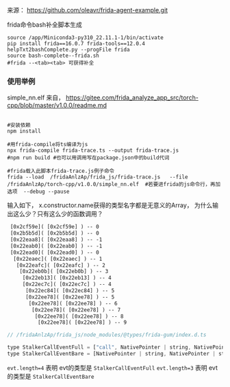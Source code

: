 来源： https://github.com/oleavr/frida-agent-example.git



frida命令bash补全脚本生成
```shell
source /app/Miniconda3-py310_22.11.1-1/bin/activate
pip install frida==16.0.7 frida-tools==12.0.4
helpTxt2bashComplete.py --progFile frida
source bash-complete--frida.sh
#frida --<tab><tab> 可获得补全
```


### 使用举例

simple_nn.elf   来自， https://gitee.com/frida_analyze_app_src/torch-cpp/blob/master/v1.0.0/readme.md


```shell

#安装依赖
npm install

#用frida-compile将ts编译为js
npx frida-compile frida-trace.ts --output frida-trace.js
#npm run build #也可以用调用写在package.json中的build代词 

#frida载入此脚本frida-trace.js例子命令
frida --load  /fridaAnlzAp/frida_js/frida-trace.js   --file  /fridaAnlzAp/torch-cpp/v1.0.0/simple_nn.elf  #若要进frida的js命令行，再加选项  --debug --pause

```

输入如下， x.constructor.name获得的类型名字都是无意义的Array， 为什么输出这么少？只有这么少的函数调用？
```txt
 [0x2cf59e]( [0x2cf59e] ) -- 0
 [0x2b5b5d]( [0x2b5b5d] ) -- 0
 [0x22eaa8]( [0x22eaa8] ) -- -1
 [0x22eab0]( [0x22eab0] ) -- -1
 [0x22ead0]( [0x22ead0] ) -- 0
  [0x22eaec]( [0x22eaec] ) -- 1
   [0x22eafc]( [0x22eafc] ) -- 2
    [0x22eb0b]( [0x22eb0b] ) -- 3
     [0x22eb13]( [0x22eb13] ) -- 4
     [0x22ec7c]( [0x22ec7c] ) -- 4
      [0x22ec84]( [0x22ec84] ) -- 5
      [0x22ee78]( [0x22ee78] ) -- 5
       [0x22ee78]( [0x22ee78] ) -- 6
        [0x22ee78]( [0x22ee78] ) -- 7
         [0x22ee78]( [0x22ee78] ) -- 8
          [0x22ee78]( [0x22ee78] ) -- 9

```

```js
// /fridaAnlzAp/frida_js/node_modules/@types/frida-gum/index.d.ts

type StalkerCallEventFull = ["call", NativePointer | string, NativePointer | string, number];  //长度为 4
type StalkerCallEventBare = [NativePointer | string, NativePointer | string, number];          //长度为 3
```

```evt.length=4``` 表明 evt的类型是 ```StalkerCallEventFull```
```evt.length=3``` 表明 evt的类型是 ```StalkerCallEventBare```